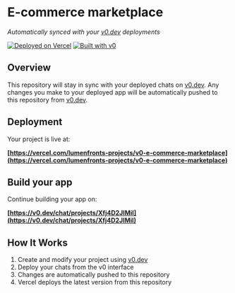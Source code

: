 # E-commerce marketplace

*Automatically synced with your [v0.dev](https://v0.dev) deployments*

[![Deployed on Vercel](https://img.shields.io/badge/Deployed%20on-Vercel-black?style=for-the-badge&logo=vercel)](https://vercel.com/lumenfronts-projects/v0-e-commerce-marketplace)
[![Built with v0](https://img.shields.io/badge/Built%20with-v0.dev-black?style=for-the-badge)](https://v0.dev/chat/projects/Xfj4D2JIMiI)

## Overview

This repository will stay in sync with your deployed chats on [v0.dev](https://v0.dev).
Any changes you make to your deployed app will be automatically pushed to this repository from [v0.dev](https://v0.dev).

## Deployment

Your project is live at:

**[https://vercel.com/lumenfronts-projects/v0-e-commerce-marketplace](https://vercel.com/lumenfronts-projects/v0-e-commerce-marketplace)**

## Build your app

Continue building your app on:

**[https://v0.dev/chat/projects/Xfj4D2JIMiI](https://v0.dev/chat/projects/Xfj4D2JIMiI)**

## How It Works

1. Create and modify your project using [v0.dev](https://v0.dev)
2. Deploy your chats from the v0 interface
3. Changes are automatically pushed to this repository
4. Vercel deploys the latest version from this repository